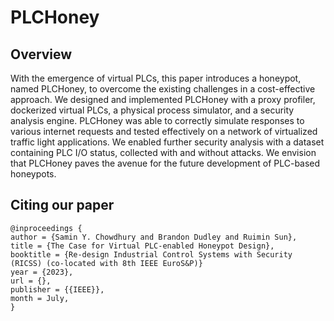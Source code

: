 # PLCHoney

## Overview
With the emergence of virtual PLCs, this paper introduces a honeypot, named PLCHoney, to overcome the existing challenges in a cost-effective approach. We designed and implemented PLCHoney with a proxy profiler, dockerized virtual PLCs, a physical process simulator, and a security analysis engine. PLCHoney was able to correctly simulate responses to various internet requests and tested effectively on a network of virtualized traffic light applications. We enabled further security analysis with a dataset containing PLC I/O status, collected with and without attacks. We envision that PLCHoney paves the avenue for the future development of PLC-based honeypots.

## Citing our paper
```
@inproceedings {
author = {Samin Y. Chowdhury and Brandon Dudley and Ruimin Sun},
title = {The Case for Virtual PLC-enabled Honeypot Design},
booktitle = {Re-design Industrial Control Systems with Security (RICSS) (co-located with 8th IEEE EuroS&P)}
year = {2023},
url = {},
publisher = {{IEEE}},
month = July,
}
```
